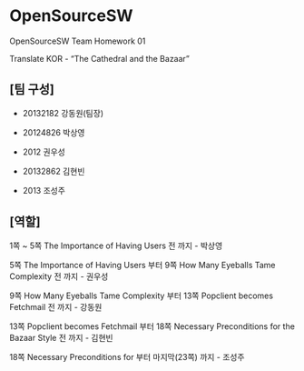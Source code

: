 # OpenSourceSW
OpenSourceSW Team Homework 01

Translate KOR - “The Cathedral and the Bazaar”

## [팀 구성]
- 20132182 강동원(팀장)

- 20124826 박상영

- 2012 권우성

- 20132862 김현빈

- 2013 조성주

## [역할]

1쪽 ~ 5쪽 The Importance of Having Users 전 까지 - 박상영

5쪽 The Importance of Having Users 부터 9쪽 How Many Eyeballs Tame Complexity 전 까지 - 권우성

9쪽 How Many Eyeballs Tame Complexity 부터 13쪽 Popclient becomes Fetchmail 전 까지 - 강동원

13쪽 Popclient becomes Fetchmail 부터 18쪽 Necessary Preconditions for the Bazaar Style 전 까지 - 김현빈

18쪽 Necessary Preconditions for 부터 마지막(23쪽) 까지 - 조성주
